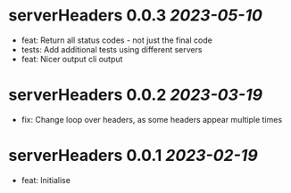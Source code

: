 # serverHeaders 0.0.3 _2023-05-10_
- feat: Return all status codes - not just the final code
- tests: Add additional tests using different servers
- feat: Nicer output cli output

# serverHeaders 0.0.2 _2023-03-19_
- fix: Change loop over headers, as some headers appear multiple times

# serverHeaders 0.0.1 _2023-02-19_
- feat: Initialise
